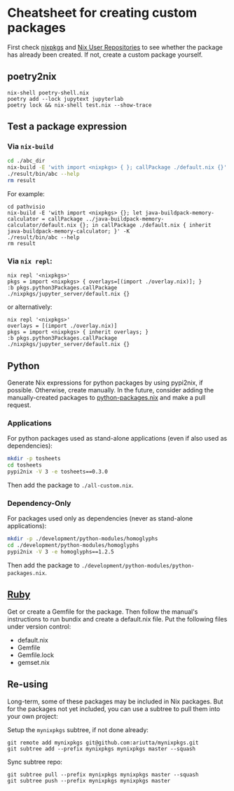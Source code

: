 # Cheatsheet for creating custom packages

First check [nixpkgs](https://search.nixos.org/packages) and [Nix User Repositories](https://nur.nix-community.org/) to see whether the package has already been created. If not, create a custom package yourself.

## poetry2nix

```
nix-shell poetry-shell.nix
poetry add --lock jupytext jupyterlab
poetry lock && nix-shell test.nix --show-trace
```

## Test a package expression

### Via `nix-build`

```sh
cd ./abc_dir
nix-build -E 'with import <nixpkgs> { }; callPackage ./default.nix {}' -K
./result/bin/abc --help
rm result
```

For example:

```
cd pathvisio
nix-build -E 'with import <nixpkgs> {}; let java-buildpack-memory-calculator = callPackage ../java-buildpack-memory-calculator/default.nix {}; in callPackage ./default.nix { inherit java-buildpack-memory-calculator; }' -K
./result/bin/abc --help
rm result
```

### Via `nix repl`:

```
nix repl '<nixpkgs>'
pkgs = import <nixpkgs> { overlays=[(import ./overlay.nix)]; }
:b pkgs.python3Packages.callPackage ./nixpkgs/jupyter_server/default.nix {}
```

or alternatively:

```
nix repl '<nixpkgs>'
overlays = [(import ./overlay.nix)]
pkgs = import <nixpkgs> { inherit overlays; }
:b pkgs.python3Packages.callPackage ./nixpkgs/jupyter_server/default.nix {}
```

## Python

Generate Nix expressions for python packages by using pypi2nix, if possible. Otherwise, create manually.
In the future, consider adding the manually-created packages to [python-packages.nix](https://github.com/NixOS/nixpkgs/blob/master/pkgs/top-level/python-packages.nix) and make a pull request.

### Applications

For python packages used as stand-alone applications (even if also used as dependencies):

```sh
mkdir -p tosheets
cd tosheets
pypi2nix -V 3 -e tosheets==0.3.0
```

Then add the package to `./all-custom.nix`.

### Dependency-Only

For packages used only as dependencies (never as stand-alone applications):

```sh
mkdir -p ./development/python-modules/homoglyphs
cd ./development/python-modules/homoglyphs
pypi2nix -V 3 -e homoglyphs==1.2.5
```

Then add the package to `./development/python-modules/python-packages.nix`.

## [Ruby](https://nixos.org/nixpkgs/manual/#sec-language-ruby)

Get or create a Gemfile for the package. Then follow the manual's instructions to run bundix and create a default.nix file. Put the following files under version control:

- default.nix
- Gemfile
- Gemfile.lock
- gemset.nix

## Re-using

Long-term, some of these packages may be included in Nix packages. But for the packages not yet included,
you can use a subtree to pull them into your own project:

Setup the `mynixpkgs` subtree, if not done already:

```
git remote add mynixpkgs git@github.com:ariutta/mynixpkgs.git
git subtree add --prefix mynixpkgs mynixpkgs master --squash
```

Sync subtree repo:

```
git subtree pull --prefix mynixpkgs mynixpkgs master --squash
git subtree push --prefix mynixpkgs mynixpkgs master
```
